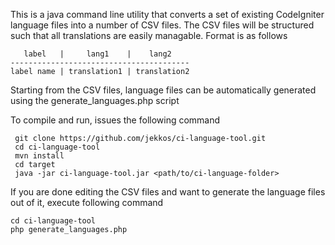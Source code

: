This is a java command line utility that converts a set of existing CodeIgniter language files into a number of CSV files.
The CSV files will be structured such that all translations are easily managable. Format is as follows


       label   |     lang1    |    lang2
    ----------------------------------------
    label name | translation1 | translation2

Starting from the CSV files, language files can be automatically generated using the generate_languages.php script

To compile and run, issues the following command

     git clone https://github.com/jekkos/ci-language-tool.git
     cd ci-language-tool
     mvn install
     cd target
     java -jar ci-language-tool.jar <path/to/ci-language-folder>

If you are done editing the CSV files and want to generate the language files out of it, execute following command

    cd ci-language-tool
    php generate_languages.php
